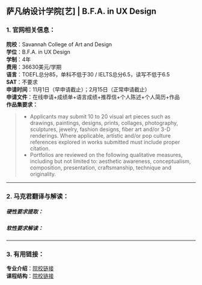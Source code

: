 ## 萨凡纳设计学院[艺] | B.F.A. in UX Design


### 1. 官网相关信息：

**院校**：Savannah College of Art and Design  
**学位**：B.F.A. in UX Design  
**学制**：4年  
**费用**：36630美元/学期  
**语言**：TOEFL总分85，单科不低于30 / IELTS总分6.5，读写不低于6.5  
**SAT**：不要求    
**申请时间**：11月1日（早申请截止）；2月15日（正常申请截止）   
**申请文件**：在线申请+成绩单+语言成绩+推荐信+个人陈述+个人简历+作品  
**作品集要求：** 

> - Applicants may submit 10 to 20 visual art pieces such as drawings, paintings, designs, prints, collages, photography, sculptures, jewelry, fashion designs, fiber art and/or 3-D renderings. Where applicable, artistic and/or pop culture references explored in works submitted must include proper citation.
> - Portfolios are reviewed on the following qualitative measures, including but not limited to: aesthetic awareness, conceptualism, composition, presentation, craftsmanship, technique and originality.
> 




---


### 2. 马克君翻译与解读：

##### 硬性要求提取：
##### 软性要求解读：


---


### 3. 有用链接：

**专业介绍**：[院校链接](http://www.scad.edu/academics/programs/user-experience-design)  
**课程结构**：[院校链接](http://www.scad.edu/academics/programs/user-experience-design/degrees/bfa)  





